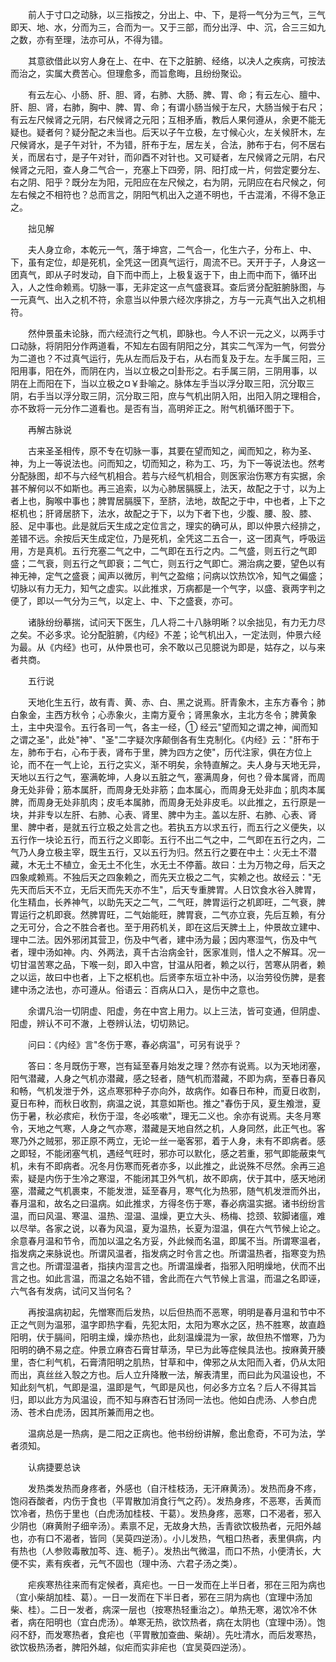 <!-- { "loadSidebar": true } -->
　　前人于寸口之动脉，以三指按之，分出上、中、下，是将一气分为三气，三气即天、地、水，分而为三，合而为一。又于三部，而分出浮、中、沉，合三三如九之数，亦有至理，法亦可从，不得为错。

　　其意欲借此以穷人身在上、在中、在下之脏腑、经络，以决人之疾病，可按法而治之，实属大费苦心。但理愈多，而旨愈晦，且纷纷聚讼。

　　有云左心、小肠、肝、胆、肾，右肺、大肠、脾、胃、命；有云左心、膻中、肝、胆、肾，右肺，胸中、脾、胃、命；有谓小肠当候于左尺，大肠当候于右尺；有云左尺候肾之元阴，右尺候肾之元阳；互相矛盾，教后人果何遵从，余更不能无疑也。疑者何？疑分配之未当也。后天以子午立极，左寸候心火，左关候肝木，左尺候肾水，是子午对针，不为错，肝布于左，居左关，合法，肺布于右，何不居右关，而居右寸，是子午对针，而卯酉不对针也。又可疑者，左尺候肾之元阴，右尺候肾之元阳，查人身二气合一，充塞上下四旁，阴、阳打成一片，何尝定要分左、右之阴、阳乎？既分左为阳，元阳应在左尺候之，右为阴，元阴应在右尺候之，何左右候之不相符也？总而言之，阴阳气机出入之道不明也，千古混淆，不得不急正之。

　　拙见解

　　夫人身立命，本乾元一气，落于坤宫，二气合一，化生六子，分布上、中、下，虽有定位，却是死机，全凭这一团真气运行，周流不已。天开于子，人身这一团真气，即从子时发动，自下而中而上，上极复返于下，由上而中而下，循环出入，人之性命赖焉。切脉一事，无非定这一点气盛衰耳。查后贤分配脏腑脉图，与一元真气、出入之机不符，余意当以仲景六经次序排之，方与一元真气出入之机相符。

　　然仲景虽未论脉，而六经流行之气机，即脉也。今人不识一元之义，以两手寸口动脉，将阴阳分作两道看，不知左右固有阴阳之分，其实二气浑为一气，何尝分为二道也？不过真气运行，先从左而后及于右，从右而复及于左。左手属三阳，三阳用事，阳在外，而阴在内，当以立极之¤|卦形之。右手属三阴，三阴用事，以阴在上而阳在下，当以立极之¤￥卦喻之。脉体左手当以浮分取三阳，沉分取三阴，右手当以浮分取三阴，沉分取三阳，庶与气机出阴入阳，出阳入阴之理相合，亦不致将一元分作二道看也。是否有当，高明斧正之。附气机循环图于下。

　　再解古脉说

　　古来圣圣相传，原不专在切脉一事，其要在望而知之，闻而知之，称为圣、神，为上一等说法也。问而知之，切而知之，称为工、巧，为下一等说法也。然考分配脉图，却不与六经气机相合。若与六经气机相合，则医家治伤寒方有实据，余甚不解何以不如斯也。再三追索，以为心肺居膈膜上，法天，故配之于寸，以为上者上也，胸喉中事也；脾胃居膈膜下，至脐，法地，故配之于中，中也者，上下之枢机也；肝肾居脐下，法水，故配之于下，以为下者下也，少腹、腰、股、膝、胫、足中事也。此是就后天生成之定位言之，理实的确可从，即以仲景六经排之，差错不远。余按后天生成定位，乃是死机，全凭这二五合一，这一团真气，呼吸运用，方是真机。五行充塞二气之中，二气即在五行之内。二气盛，则五行之气即盛；二气衰，则五行之气即衰；二气亡，则五行之气即亡。溯治病之要，望色以有神无神，定气之盛衰；闻声以微厉，判气之盈缩；问病以饮热饮冷，知气之偏盛；切脉以有力无力，知气之虚实。以此推求，万病都是一个气字，以盛、衰两字判之便了，即以一气分为三气，以定上、中、下之盛衰，亦可。

　　诸脉纷纷摹揣，试问天下医生，几人将二十八脉明晰？以余拙见，有力无力尽之矣。不必多求。论分配脏腑，《内经》不差；论气机出入，一定法则，仲景六经为最。从《内经》也可，从仲景也可，余不敢以己见臆说为即是，姑存之，以与来者共商。

　　五行说

　　天地化生五行，故有青、黄、赤、白、黑之说焉。肝青象木，主东方春令；肺白象金，主西方秋令；心赤象火，主南方夏令；肾黑象水，主北方冬令；脾黄象土，主中央湿令。五行各司一气，各主一经，① 经云"望而知之谓之神，闻而知之谓之圣"，此处"神"、"圣"二字疑次序颠倒各有生克制化。《内经》云："肝布于左，肺布于右，心布于表，肾布于里，脾为四方之使"，历代注家，俱在方位上论，而不在一气上论，五行之实义，渐不明矣，余特直解之。夫人身与天地无异，天地以五行之气，塞满乾坤，人身以五脏之气，塞满周身，何也？骨本属肾，而周身无处非骨；筋本属肝，而周身无处非筋；血本属心，而周身无处非血；肌肉本属脾，而周身无处非肌肉；皮毛本属肺，而周身无处非皮毛。以此推之，五行原是一块，并非专以左肝、右肺、心表、肾里、脾中为主。盖以左肝、右肺、心表、肾里、脾中者，是就五行立极之处言之也。若执五方以求五行，而五行之义便失，以五行作一块论五行，而五行之义即彰。五行不出二气之中，二气即在五行之内，二气乃人身立极主宰，既生五行，又以五行为归。然五行之要在中土：火无土不潜藏，木无土不植立，金无土不化生，水无土不停蓄。故曰：土为万物之母，后天之四象咸赖焉。不独后天之四象赖之，而先天立极之二气，实赖之也。故经云："无先天而后天不立，无后天而先天亦不生"，后天专重脾胃。人日饮食水谷入脾胃，化生精血，长养神气，以助先天之二气，二气旺，脾胃运行之机即旺，二气衰，脾胃运行之机即衰。然脾胃旺，二气始能旺，脾胃衰，二气亦立衰，先后互赖，有分之无可分，合之不胜合者也。至于用药机关，即在这后天脾土上，仲景故立建中、理中二法。因外邪闭其营卫，伤及中气者，建中汤为最；因内寒湿气，伤及中气者，理中汤如神。内、外两法，真千古治病金针，医家准则，惜人之不解耳。况一切甘温苦寒之品，下喉一刻，即入中宫，甘温从阳者，赖之以行，苦寒从阴者，赖之以运，故曰中也者，上下之枢机也。后贤李东垣立补中汤，以治劳役伤脾，是套建中汤之法也，亦可遵从。俗语云：百病从口入，是伤中之意也。

　　余谓凡治一切阴虚、阳虚，务在中宫上用力。以上三法，皆可变通，但阴虚、阳虚，辨认不可不澈，上卷辨认法，切切熟记。

　　问曰：《内经》言"冬伤于寒，春必病温"，可另有说乎？

　　答曰：冬月既伤于寒，岂有延至春月始发之理？然亦有说焉。以为天地闭塞，阳气潜藏，人身之气机亦潜藏，感之轻者，随气机而潜藏，不即为病，至春日春风和畅，气机发泄于外，这点寒邪种子亦向外，故病作。如春日布种，而夏日收割，夏日布种，而秋日收割，病温之说，其意如斯也。推之"春伤于风，夏生飧泄，夏伤于暑，秋必痎疟，秋伤于湿，冬必咳嗽"，理无二义也。余亦有说焉。夫冬月寒令，天地之气寒，人身之气亦寒，潜藏是天地自然之机，人身同然，此正气也。客寒乃外之贼邪，邪正原不两立，无论一丝一毫客邪，着于人身，未有不即病者。感之即轻，不能闭塞气机，遇经气旺时，邪亦可以默化，感之若重，邪气即能蔽束气机，未有不即病者。况冬月伤寒而死者亦多，以此推之，此说殊不尽然。余再三追索，疑是内伤于生冷之寒湿，不能闭其卫外气机，故不即病，伏于其中，感天地闭塞，潜藏之气机裹束，不能发泄，延至春月，寒气化为热邪，随气机发泄而外出，春月温和，故名之曰温病。如此推求，方得冬伤于寒，春必病温实据。诸书纷纷言温，而曰风温、寒温、温热、湿温、温燥，更立大头、杨梅、捻颈、软脚诸瘟，难以尽举。各家之说，以春为风温，夏为温热，长夏为湿温，俱在六气节候上论之。余意春月温和节令，而加以温之名方妥，外此候而名温，即属不当。所谓寒温者，指发病之来脉说也。所谓风温者，指发病之时令言之也。所谓温热者，指寒变为热言之也。所谓湿温者，指挟内湿言之也。所谓温燥者，指邪入阳明燥地，伏而不出言之也。如此言温，而温之名始不错，舍此而在六气节候上言温，而温之名即诬，六气各有发病，试问又当何名？

　　再按温病初起，先憎寒而后发热，以后但热而不恶寒，明明是春月温和节中不正之气则为温邪，温字即热字看，先犯太阳，太阳为寒水之区，热不胜寒，故直趋阳明，伏于膈间，阳明主燥，燥亦热也，此刻温燥混为一家，故但热不憎寒，乃为阳明的确不易之症。仲景立麻杏石膏甘草汤，早已为此等症候具法也。按麻黄开腠里，杏仁利气机，石膏清阳明之肌热，甘草和中，俾邪之从太阳而入者，仍从太阳而出，真丝丝入彀之方也。后人立升降散一法，解表清里，而曰此为风温设也，不知此刻气机，气即是温，温即是气，气即是风也，何必多方立名？后人不得其旨归，即以此方为风温设，而不知与麻杏石甘汤同一法也。他如白虎汤、人参白虎汤、苍术白虎汤，因其所兼而用之也。

　　温病总是一热病，是二阳之正病也。他书纷纷讲解，愈出愈奇，不可为法，学者须知。

　　认病捷要总诀

　　发热类发热而身疼者，外感也（自汗桂枝汤，无汗麻黄汤）。发热而身不疼，饱闷吞酸者，内伤于食也（平胃散加消食行气之药）。发热身疼，不恶寒，舌黄而饮冷者，热伤于里也（白虎汤加桂枝、干葛）。发热身疼，恶寒，口不渴者，邪入少阴也（麻黄附子细辛汤）。素禀不足，无故身大热，舌青欲饮极热者，元阳外越也，亦有口不渴者，皆同（吴萸四逆汤）。小儿发热，气粗口热者，表里俱病，内有热也（人参败毒散加芩、连、栀子）。发热出气微温，而口不热，小便清长，大便不实，素有疾者，元气不固也（理中汤、六君子汤之类）。

　　疟疾寒热往来而有定候者，真疟也。一日一发而在上半日者，邪在三阳为病也（宜小柴胡加桂、葛）。一日一发而在下半日者，邪在三阴为病也（宜理中汤加柴、桂）。二日一发者，病深一层也（按寒热轻重治之）。单热无寒，渴饮冷不休者，病在阳明也（宜白虎汤）。单寒无热，欲饮热者，病在太阴也（宜理中汤）。饱闷不舒，而发寒热者，食疟也（平胃散加查曲、柴胡）。先吐清水，而后发寒热，欲饮极热汤者，脾阳外越，似疟而实非疟也（宜吴萸四逆汤）。

